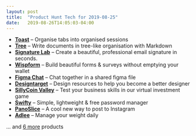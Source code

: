 ```yaml
---
layout: post
title:  "Product Hunt Tech for 2019-08-25"
date:   2019-08-26T14:05:03-04:00
---
```


* **[Toast](https://www.producthunt.com/posts/toast-2?utm_campaign=producthunt-api&utm_medium=api&utm_source=Application%3A+Daily+Digest+RSS+%28ID%3A+3202%29)** – Organise tabs into organised sessions
* **[Tree](https://www.producthunt.com/posts/tree-2?utm_campaign=producthunt-api&utm_medium=api&utm_source=Application%3A+Daily+Digest+RSS+%28ID%3A+3202%29)** – Write documents in tree-like organisation with Markdown
* **[Signature Lab](https://www.producthunt.com/posts/signature-lab?utm_campaign=producthunt-api&utm_medium=api&utm_source=Application%3A+Daily+Digest+RSS+%28ID%3A+3202%29)** – Create a beautiful, professional email signature in seconds.
* **[Wispform](https://www.producthunt.com/posts/wispform?utm_campaign=producthunt-api&utm_medium=api&utm_source=Application%3A+Daily+Digest+RSS+%28ID%3A+3202%29)** – Build beautiful forms & surveys without emptying your wallet
* **[Figma Chat](https://www.producthunt.com/posts/figma-chat?utm_campaign=producthunt-api&utm_medium=api&utm_source=Application%3A+Daily+Digest+RSS+%28ID%3A+3202%29)** – Chat together in a shared figma file
* **[Designtarget](https://www.producthunt.com/posts/designtarget?utm_campaign=producthunt-api&utm_medium=api&utm_source=Application%3A+Daily+Digest+RSS+%28ID%3A+3202%29)** – Design resources to help you become a better designer
* **[SillyCoin Valley](https://www.producthunt.com/posts/sillycoin-valley?utm_campaign=producthunt-api&utm_medium=api&utm_source=Application%3A+Daily+Digest+RSS+%28ID%3A+3202%29)** – Test your business skills in our virtual investment game
* **[Swifty](https://www.producthunt.com/posts/swifty-4?utm_campaign=producthunt-api&utm_medium=api&utm_source=Application%3A+Daily+Digest+RSS+%28ID%3A+3202%29)** – Simple, lightweight & free password manager
* **[PanoSlice](https://www.producthunt.com/posts/panoslice?utm_campaign=producthunt-api&utm_medium=api&utm_source=Application%3A+Daily+Digest+RSS+%28ID%3A+3202%29)** – A cool new way to post to Instagram
* **[Adlee](https://www.producthunt.com/posts/adlee?utm_campaign=producthunt-api&utm_medium=api&utm_source=Application%3A+Daily+Digest+RSS+%28ID%3A+3202%29)** – Manage your weight daily

… and [6 more](https://www.producthunt.com/tech) products